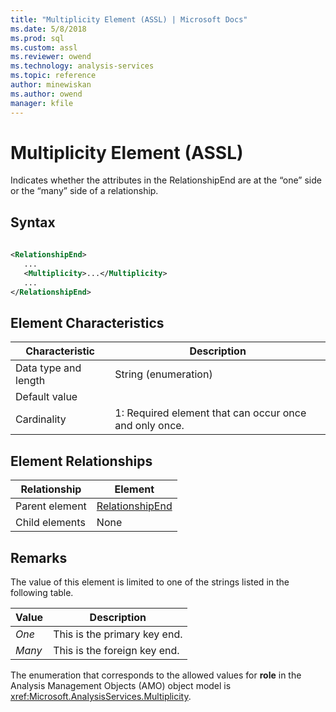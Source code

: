 ```yaml
---
title: "Multiplicity Element (ASSL) | Microsoft Docs"
ms.date: 5/8/2018
ms.prod: sql
ms.custom: assl
ms.reviewer: owend
ms.technology: analysis-services
ms.topic: reference
author: minewiskan
ms.author: owend
manager: kfile
---
```

# Multiplicity Element (ASSL)

  Indicates whether the attributes in the RelationshipEnd are at the “one” side or the “many” side of a relationship.  
  
## Syntax  
  
```xml  
  
<RelationshipEnd>  
   ...  
   <Multiplicity>...</Multiplicity>  
   ...  
</RelationshipEnd>  
```  
  
## Element Characteristics  
  
|Characteristic|Description|  
|--------------------|-----------------|  
|Data type and length|String (enumeration)|  
|Default value||  
|Cardinality|1: Required element that can occur once and only once.|  
  
## Element Relationships  
  
|Relationship|Element|  
|------------------|-------------|  
|Parent element|[RelationshipEnd](../../../analysis-services/scripting/data-type/relationshipend-data-type-assl.md)|  
|Child elements|None|  
  
## Remarks  
 The value of this element is limited to one of the strings listed in the following table.  
  
|Value|Description|  
|-----------|-----------------|  
|*One*|This is the primary key end.|  
|*Many*|This is the foreign key end.|  
  
 The enumeration that corresponds to the allowed values for **role** in the Analysis Management Objects (AMO) object model is <xref:Microsoft.AnalysisServices.Multiplicity>.  
  
  

